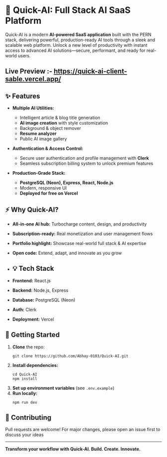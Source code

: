 # 🚀 Quick-AI: Full Stack AI SaaS Platform

Quick-AI is a modern **AI-powered SaaS application** built with the PERN stack, delivering powerful, production-ready AI tools through a sleek and scalable web platform. Unlock a new level of productivity with instant access to advanced AI solutions—secure, performant, and ready for real-world users.

## Live Preview :- https://quick-ai-client-sable.vercel.app/

## ✨ Features

- **Multiple AI Utilities:**  
  - Intelligent article & blog title generation  
  - **AI image creation** with style customization  
  - Background & object remover  
  - **Resume analyzer**  
  - Public AI image gallery

- **Authentication & Access Control:**  
  - Secure user authentication and profile management with **Clerk**  
  - Seamless subscription billing system to unlock premium features

- **Production-Grade Stack:**  
  - **PostgreSQL (Neon), Express, React, Node.js**  
  - Modern, responsive UI  
  - **Deployed for free on Vercel**

## ⚡️ Why Quick-AI?

- **All-in-one AI hub:** Turbocharge content, design, and productivity
- **Subscription-ready:** Real monetization and user management flows
- **Portfolio highlight:** Showcase real-world full stack & AI expertise  
- **Open code:** Extend, adapt, and innovate as you grow

- ## 💡 Tech Stack

- **Frontend:** React.js
- **Backend:** Node.js, Express
- **Database:** PostgreSQL (Neon)
- **Auth:** Clerk
- **Deployment:** Vercel


## 🚚 Getting Started

1. **Clone** the repo:
    ```
    git clone https://github.com/Abhay-0103/Quick-AI.git
    ```
2. **Install dependencies:**  
    ```
    cd Quick-AI
    npm install
    ```
3. **Set up environment variables** (see `.env.example`)
4. **Run locally:**  
    ```
    npm run dev
    ```


## 🙌 Contributing

Pull requests are welcome! For major changes, please open an issue first to discuss your ideas

---

**Transform your workflow with Quick-AI. Build. Create. Innovate.**
